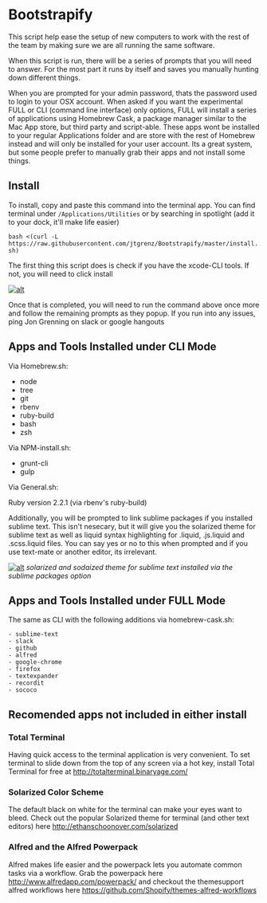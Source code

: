# Bootstrapify

This script help ease the setup of new computers to work with the rest of the team by making sure we are all running the same software.

When this script is run, there will be a series of prompts that you will need to answer. For the most part it runs by itself and saves you manually hunting down different things.

When you are prompted for your admin password, thats the password used to login to your OSX account. When asked if you want the experimental FULL or CLI (command line interface) only options, FULL will install a series of applications using Homebrew Cask, a package manager similar to the Mac App store, but third party and script-able. These apps wont be installed to your regular Applications folder and are store with the rest of Homebrew instead and will only be installed for your user account. Its a great system, but some people prefer to manually grab their apps and not install some things.

## Install
To install, copy and paste this command into the terminal app. You can find terminal under `/Applications/Utilities` or by searching in spotlight (add it to your dock, it'll make life easier)

`bash <(curl -L https://raw.githubusercontent.com/jtgrenz/Bootstrapify/master/install.sh)`

The first thing this script does is check if you have the xcode-CLI tools. If not, you will need to click install

[![alt](https://screenshot.click/25-09-zh10p-04684.jpg)](https://screenshot.click/25-09-zh10p-04684.jpg)

Once that is completed, you will need to run the command above once more and follow the remaining prompts as they popup. If you run into any issues, ping Jon Grenning on slack or google hangouts


## Apps and Tools Installed under CLI Mode

Via Homebrew.sh:
   - node
   - tree
   - git
   - rbenv
   - ruby-build
   - bash
   - zsh

Via  NPM-install.sh:
  - grunt-cli
  - gulp

Via General.sh:

Ruby version 2.2.1 (via rbenv's ruby-build)

Additionally, you will be prompted to link sublime packages if you installed sublime text. This isn't nesecary, but it will give you the solarized theme for sublime text as well as liquid syntax highlighting for .liquid, .js.liquid and .scss.liquid files. You can say yes or no to this when prompted and if you use text-mate or another editor, its irrelevant.

[![alt](https://screenshot.click/25-31-vgm89-cxnwe.jpg)](https://screenshot.click/25-31-vgm89-cxnwe.jpg) 
*solarized and sodaized theme for sublime text installed via the sublime packages option*


## Apps and Tools Installed under FULL Mode

The same as CLI with the following additions via homebrew-cask.sh:

    - sublime-text
    - slack
    - github
    - alfred
    - google-chrome
    - firefox
    - textexpander
    - recordit
    - sococo

## Recomended apps not included in either install

### Total Terminal
Having quick access to the terminal application is very convenient. To set terminal to slide down from the top of any screen via a hot key, install Total Terminal for free at http://totalterminal.binaryage.com/

### Solarized Color Scheme
The default black on white for the terminal can make your eyes want to bleed. Check out the popular Solarized theme for terminal (and other text editors) here http://ethanschoonover.com/solarized

### Alfred and the Alfred Powerpack
Alfred makes life easier and the powerpack lets you automate common tasks via a workflow. Grab the powerpack here http://www.alfredapp.com/powerpack/ and checkout the themesupport alfred workflows here https://github.com/Shopify/themes-alfred-workflows








